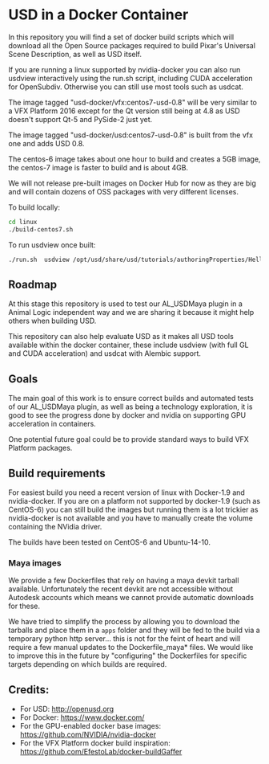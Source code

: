 # USD in a Docker Container

In this repository you will find a set of docker build scripts which will
download all the Open Source packages required to build Pixar's
Universal Scene Description, as well as USD itself.

If you are running a linux supported by nvidia-docker you can also run usdview
interactively using the run.sh script, including CUDA acceleration for OpenSubdiv.
Otherwise you can still use most tools such as usdcat.

The image tagged "usd-docker/vfx:centos7-usd-0.8" will be very similar to a VFX Platform 2016
except for the Qt version still being at 4.8 as USD doesn't support Qt-5 and PySide-2 just yet.

The image tagged "usd-docker/usd:centos7-usd-0.8" is built from the vfx one and adds
USD 0.8.

The centos-6 image takes about one hour to build and creates a 5GB image, the
centos-7 image is faster to build and is about 4GB.

We will not release pre-built images on Docker Hub for now as they are big and
will contain dozens of OSS packages with very different licenses.


To build locally:
```bash
cd linux
./build-centos7.sh
```

To run usdview once built:
```bash
./run.sh  usdview /opt/usd/share/usd/tutorials/authoringProperties/HelloWorld.usda
```

## Roadmap
At this stage this repository is used to test our AL_USDMaya plugin in a Animal Logic independent way and we are sharing it
because it might help others when building USD.

This repository can also help evaluate USD as it makes all USD tools available
within the docker container, these include usdview (with full GL and CUDA acceleration)
and usdcat with Alembic support.

## Goals
The main goal of this work is to ensure correct builds and automated tests of our AL_USDMaya plugin, as well as being
a technology exploration, it is good to see the progress done by docker and nvidia on supporting GPU acceleration in
containers.

One potential future goal could be to provide standard ways to build VFX Platform packages.

## Build requirements
For easiest build you need a recent version of linux with Docker-1.9 and
nvidia-docker.
If you are on a platform not supported by docker-1.9 (such as CentOS-6) you can
still build the images but running them is a lot trickier as nvidia-docker is
not available and you have to manually create the volume containing the NVidia driver.

The builds have been tested on CentOS-6 and Ubuntu-14-10.

### Maya images
We provide a few Dockerfiles that rely on having a maya devkit tarball available. Unfortunately the recent devkit are not accessible without Autodesk accounts which means we cannot provide automatic downloads for these.

We have tried to simplify the process by allowing you to download the tarballs and place them in a `apps` folder and they will be fed to the build via a temporary python http server... this is not for the feint of heart and will require a few manual updates to the Dockerfile_maya* files. We would like to improve this in the future by "configuring" the Dockerfiles for specific targets depending on which builds are required.

## Credits:
* For USD: http://openusd.org
* For Docker: https://www.docker.com/
* For the GPU-enabled docker base images: https://github.com/NVIDIA/nvidia-docker
* For the VFX Platform docker build inspiration: https://github.com/EfestoLab/docker-buildGaffer
